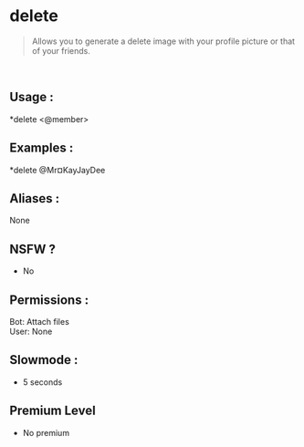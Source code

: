 # delete

> Allows you to generate a delete image with your profile picture or that of your friends.

<br>

## Usage :

*delete <@member>

## Examples :

*delete @Mr¤KayJayDee

## Aliases :

None

## NSFW ?

- No

## Permissions :

Bot: Attach files
<br>
User: None

## Slowmode :

- 5 seconds

## Premium Level

- No premium
